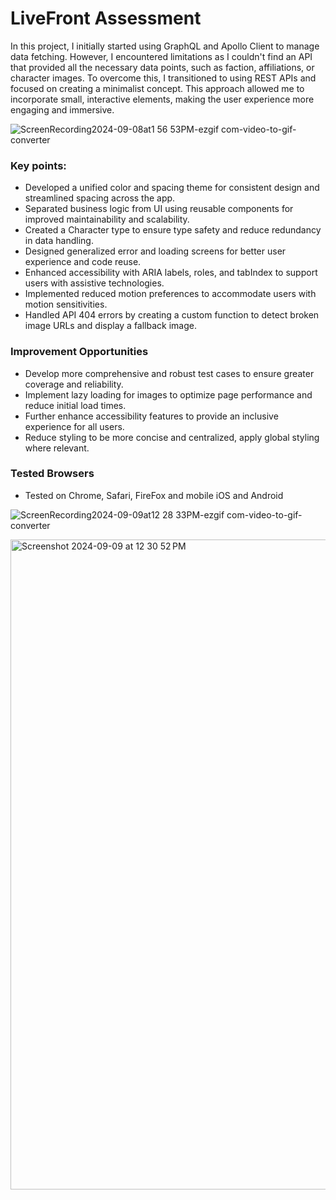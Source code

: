 # LiveFront Assessment

In this project, I initially started using GraphQL and Apollo Client to manage data fetching. However, I encountered limitations as I couldn't find an API that provided all the necessary data points, such as faction, affiliations, or character images. To overcome this, I transitioned to using REST APIs and focused on creating a minimalist concept. This approach allowed me to incorporate small, interactive elements, making the user experience more engaging and immersive.


![ScreenRecording2024-09-08at1 56 53PM-ezgif com-video-to-gif-converter](https://github.com/user-attachments/assets/9232f1af-94a7-4be1-bca5-a110c6727157)

### Key points:

- Developed a unified color and spacing theme for consistent design and streamlined spacing across the app.
- Separated business logic from UI using reusable components for improved maintainability and scalability.
- Created a Character type to ensure type safety and reduce redundancy in data handling.
- Designed generalized error and loading screens for better user experience and code reuse.
- Enhanced accessibility with ARIA labels, roles, and tabIndex to support users with assistive technologies.
- Implemented reduced motion preferences to accommodate users with motion sensitivities.
- Handled API 404 errors by creating a custom function to detect broken image URLs and display a fallback image.

### Improvement Opportunities

- Develop more comprehensive and robust test cases to ensure greater coverage and reliability.
- Implement lazy loading for images to optimize page performance and reduce initial load times.
- Further enhance accessibility features to provide an inclusive experience for all users.
- Reduce styling to be more concise and centralized, apply global styling where relevant.

 ### Tested Browsers
  - Tested on Chrome, Safari, FireFox and mobile iOS and Android

![ScreenRecording2024-09-09at12 28 33PM-ezgif com-video-to-gif-converter](https://github.com/user-attachments/assets/74484229-dc1c-404a-b4cb-acbe5f8639ec)

<img width="1040" alt="Screenshot 2024-09-09 at 12 30 52 PM" src="https://github.com/user-attachments/assets/2867e59b-d907-4e13-a396-2c98d4576d2e">



